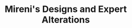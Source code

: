 ---
title: "Mireni's Designs and Expert Alterations"
url: /acton/mirenis-designs-and-expert-alterations/
shop: Schneiderei
---